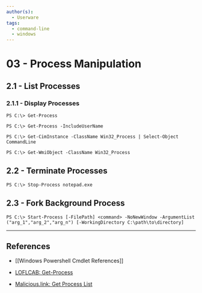 ```yaml
---
author(s):
  - Userware
tags:
  - command-line
  - windows
---
```

# 03 - Process Manipulation

## 2.1 - List Processes

### 2.1.1 - Display Processes

```
PS C:\> Get-Process

PS C:\> Get-Process -IncludeUserName

PS C:\> Get-CimInstance -ClassName Win32_Process | Select-Object CommandLine

PS C:\> Get-WmiObject -ClassName Win32_Process 
```

## 2.2 - Terminate Processes

```
PS C:\> Stop-Process notepad.exe
```

## 2.3 - Fork Background Process

```
PS C:\> Start-Process [-FilePath] <command> -NoNewWindow -ArgumentList ("arg_1","arg_2","arg_n") [-WorkingDirectory C:\path\to\directory]
```

---
## References

- [[Windows Powershell Cmdlet References]]

- [LOFLCAB: Get-Process](https://lofl-project.github.io/loflcab/Cmdlets/Get-Process/)

- [Malicious.link: Get Process List](https://room362.com/posts/2020/get-process-list/)
